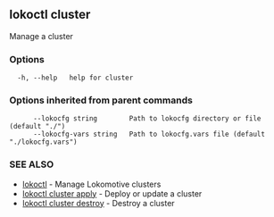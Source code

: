 ## lokoctl cluster

Manage a cluster

### Options

```
  -h, --help   help for cluster
```

### Options inherited from parent commands

```
      --lokocfg string        Path to lokocfg directory or file (default "./")
      --lokocfg-vars string   Path to lokocfg.vars file (default "./lokocfg.vars")
```

### SEE ALSO

* [lokoctl](lokoctl.md)	 - Manage Lokomotive clusters
* [lokoctl cluster apply](lokoctl_cluster_apply.md)	 - Deploy or update a cluster
* [lokoctl cluster destroy](lokoctl_cluster_destroy.md)	 - Destroy a cluster

